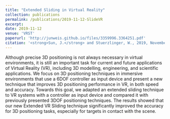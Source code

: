 ```yaml
---
title: "Extended Sliding in Virtual Reality"
collection: publications
permalink: /publications/2019-11-12-SlideVR
excerpt:
date: 2019-11-12
venue: 'VRST'
paperurl: 'http://junweis.github.io/files/3359996.3364251.pdf'
citation: '<strong>Sun, J.</strong> and Stuerzlinger, W., 2019, November. Extended sliding in virtual reality. In 25th ACM Symposium on Virtual Reality Software and Technology (pp. 1-5).'
---
```

Although precise 3D positioning is not always necessary in virtual environments, it is still an important task for current and future applications of Virtual Reality (VR), including 3D modelling, engineering, and scientific applications. We focus on 3D positioning techniques in immersive environments that use a 6DOF controller as input device and present a new technique that improves 3D positioning performance in VR, in both speed and accuracy. Towards this goal, we adapted an extended sliding technique to VR systems with a controller as input device and compared it with previously presented 3DOF positioning techniques. The results showed that our new Extended VR Sliding technique significantly improved the accuracy for 3D positioning tasks, especially for targets in contact with the scene.

<!-- lite-youtube custom element -->
<link rel="stylesheet" href="https://paulirish.github.io/lite-youtube-embed/src/lite-yt-embed.css" />
<script src="https://paulirish.github.io/lite-youtube-embed/src/lite-yt-embed.js"></script>

<lite-youtube videoid="18xwIv-m59Q"></lite-youtube>
